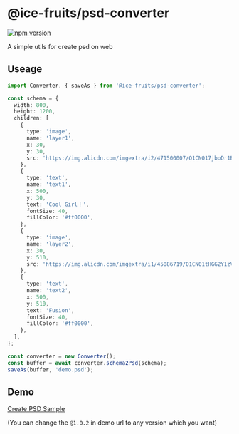# @ice-fruits/psd-converter

[![npm version](https://img.shields.io/npm/v/@ice-fruits/psd-converter.svg?style=flat-square)](https://www.npmjs.com/package/@ice-fruits/psd-converter)

A simple utils for create psd on web

## Useage

```typescript
import Converter, { saveAs } from '@ice-fruits/psd-converter';

const schema = {
  width: 800,
  height: 1200,
  children: [
    {
      type: 'image',
      name: 'layer1',
      x: 30,
      y: 30,
      src: 'https://img.alicdn.com/imgextra/i2/471500007/O1CN017jboDr1BvFacfFmg1_!!0-saturn_solar.jpg_468x468q75.jpg',
    },
    {
      type: 'text',
      name: 'text1',
      x: 500,
      y: 30,
      text: 'Cool Girl！',
      fontSize: 40,
      fillColor: '#ff0000',
    },
    {
      type: 'image',
      name: 'layer2',
      x: 30,
      y: 510,
      src: 'https://img.alicdn.com/imgextra/i1/45086719/O1CN01tHGG2Y1zVLsDaFgo3_!!0-saturn_solar.jpg_468x468q75.jpg',
    },
    {
      type: 'text',
      name: 'text2',
      x: 500,
      y: 510,
      text: 'Fusion',
      fontSize: 40,
      fillColor: '#ff0000',
    },
  ],
};

const converter = new Converter();
const buffer = await converter.schema2Psd(schema);
saveAs(buffer, 'demo.psd');
```

## Demo

[Create PSD Sample](https://unpkg.com/@ice-fruits/psd-converter@1.0.2/build/index.html)

(You can change the `@1.0.2` in demo url to any version which you want)
